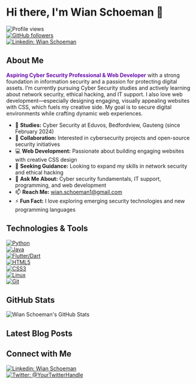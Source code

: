 # Hi there, I'm Wian Schoeman 👋

![Profile views](https://gpvc.arturio.dev/Wian47)  
[![GitHub followers](https://img.shields.io/github/followers/Wian47?label=Follow&style=social)](https://github.com/Wian47?tab=followers)  
[![Linkedin: Wian Schoeman](https://img.shields.io/badge/-WianSchoeman-6a0dad?style=flat-square&logo=Linkedin&logoColor=white&link=https://www.linkedin.com/in/wian-schoeman/)](https://www.linkedin.com/in/wian-schoeman/)

## About Me
<span style="color:#6a0dad; font-weight:bold;">Aspiring Cyber Security Professional & Web Developer</span> with a strong foundation in information security and a passion for protecting digital assets. I’m currently pursuing Cyber Security studies and actively learning about network security, ethical hacking, and IT support. I also love web development—especially designing engaging, visually appealing websites with CSS, which fuels my creative side. My goal is to secure digital environments while crafting dynamic web experiences.

- 🌱 **Studies:** Cyber Security at Eduvos, Bedfordview, Gauteng (since February 2024)
- 👯 **Collaboration:** Interested in cybersecurity projects and open-source security initiatives
- 💻 **Web Development:** Passionate about building engaging websites with creative CSS design
- 🤔 **Seeking Guidance:** Looking to expand my skills in network security and ethical hacking
- 💬 **Ask Me About:** Cyber security fundamentals, IT support, programming, and web development
- 📫 **Reach Me:** [wian.schoeman1@gmail.com](mailto:wian.schoeman1@gmail.com)
- ⚡ **Fun Fact:** I love exploring emerging security technologies and new programming languages

## Technologies & Tools
[![Python](https://img.shields.io/badge/-Python-6a0dad?style=flat&logo=python&logoColor=white)](https://www.python.org)  
[![Java](https://img.shields.io/badge/-Java-6a0dad?style=flat&logo=java&logoColor=white)](https://www.java.com)  
[![Flutter/Dart](https://img.shields.io/badge/-Flutter/Dart-6a0dad?style=flat&logo=flutter&logoColor=white)](https://flutter.dev)  
[![HTML5](https://img.shields.io/badge/-HTML5-6a0dad?style=flat&logo=html5&logoColor=white)](https://developer.mozilla.org/en-US/docs/Web/Guide/HTML/HTML5)  
[![CSS3](https://img.shields.io/badge/-CSS3-6a0dad?style=flat&logo=css3&logoColor=white)](https://developer.mozilla.org/en-US/docs/Web/CSS)  
[![Linux](https://img.shields.io/badge/-Linux-6a0dad?style=flat&logo=linux&logoColor=white)](https://www.linux.org)  
[![Git](https://img.shields.io/badge/-Git-6a0dad?style=flat&logo=git&logoColor=white)](https://git-scm.com)

## GitHub Stats
![Wian Schoeman's GitHub Stats](https://github-readme-stats.vercel.app/api?username=Wian47&show_icons=true&hide_border=true)

## Latest Blog Posts
<!-- BLOG-POST-LIST:START -->
<!-- BLOG-POST-LIST:END -->

## Connect with Me
[![Linkedin: Wian Schoeman](https://img.shields.io/badge/-WianSchoeman-6a0dad?style=flat-square&logo=Linkedin&logoColor=white&link=https://www.linkedin.com/in/wian-schoeman/)](https://www.linkedin.com/in/wian-schoeman/)  
[![Twitter: @YourTwitterHandle](https://img.shields.io/twitter/follow/YourTwitterHandle?style=social)](https://twitter.com/YourTwitterHandle)
